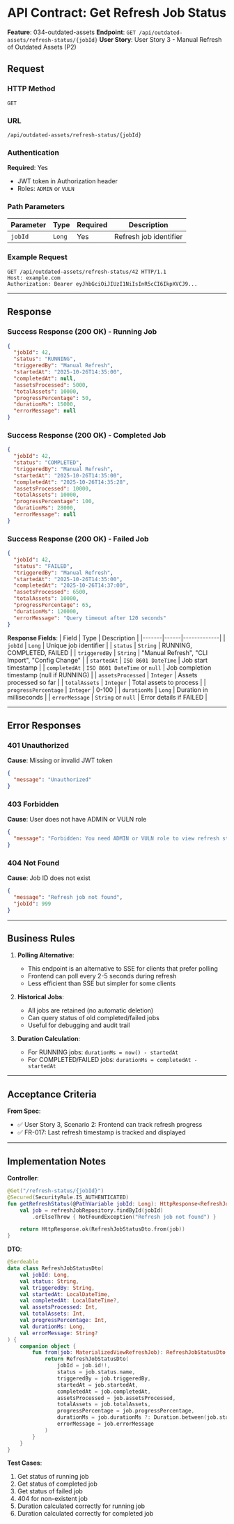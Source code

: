 # API Contract: Get Refresh Job Status

**Feature**: 034-outdated-assets
**Endpoint**: `GET /api/outdated-assets/refresh-status/{jobId}`
**User Story**: User Story 3 - Manual Refresh of Outdated Assets (P2)

## Request

### HTTP Method
`GET`

### URL
`/api/outdated-assets/refresh-status/{jobId}`

### Authentication
**Required**: Yes
- JWT token in Authorization header
- Roles: `ADMIN` or `VULN`

### Path Parameters

| Parameter | Type | Required | Description |
|-----------|------|----------|-------------|
| `jobId` | `Long` | Yes | Refresh job identifier |

### Example Request

```http
GET /api/outdated-assets/refresh-status/42 HTTP/1.1
Host: example.com
Authorization: Bearer eyJhbGciOiJIUzI1NiIsInR5cCI6IkpXVCJ9...
```

---

## Response

### Success Response (200 OK) - Running Job

```json
{
  "jobId": 42,
  "status": "RUNNING",
  "triggeredBy": "Manual Refresh",
  "startedAt": "2025-10-26T14:35:00",
  "completedAt": null,
  "assetsProcessed": 5000,
  "totalAssets": 10000,
  "progressPercentage": 50,
  "durationMs": 15000,
  "errorMessage": null
}
```

### Success Response (200 OK) - Completed Job

```json
{
  "jobId": 42,
  "status": "COMPLETED",
  "triggeredBy": "Manual Refresh",
  "startedAt": "2025-10-26T14:35:00",
  "completedAt": "2025-10-26T14:35:28",
  "assetsProcessed": 10000,
  "totalAssets": 10000,
  "progressPercentage": 100,
  "durationMs": 28000,
  "errorMessage": null
}
```

### Success Response (200 OK) - Failed Job

```json
{
  "jobId": 42,
  "status": "FAILED",
  "triggeredBy": "Manual Refresh",
  "startedAt": "2025-10-26T14:35:00",
  "completedAt": "2025-10-26T14:37:00",
  "assetsProcessed": 6500,
  "totalAssets": 10000,
  "progressPercentage": 65,
  "durationMs": 120000,
  "errorMessage": "Query timeout after 120 seconds"
}
```

**Response Fields**:
| Field | Type | Description |
|-------|------|-------------|
| `jobId` | `Long` | Unique job identifier |
| `status` | `String` | RUNNING, COMPLETED, FAILED |
| `triggeredBy` | `String` | "Manual Refresh", "CLI Import", "Config Change" |
| `startedAt` | `ISO 8601 DateTime` | Job start timestamp |
| `completedAt` | `ISO 8601 DateTime` or `null` | Job completion timestamp (null if RUNNING) |
| `assetsProcessed` | `Integer` | Assets processed so far |
| `totalAssets` | `Integer` | Total assets to process |
| `progressPercentage` | `Integer` | 0-100 |
| `durationMs` | `Long` | Duration in milliseconds |
| `errorMessage` | `String` or `null` | Error details if FAILED |

---

## Error Responses

### 401 Unauthorized

**Cause**: Missing or invalid JWT token

```json
{
  "message": "Unauthorized"
}
```

### 403 Forbidden

**Cause**: User does not have ADMIN or VULN role

```json
{
  "message": "Forbidden: You need ADMIN or VULN role to view refresh status"
}
```

### 404 Not Found

**Cause**: Job ID does not exist

```json
{
  "message": "Refresh job not found",
  "jobId": 999
}
```

---

## Business Rules

1. **Polling Alternative**:
   - This endpoint is an alternative to SSE for clients that prefer polling
   - Frontend can poll every 2-5 seconds during refresh
   - Less efficient than SSE but simpler for some clients

2. **Historical Jobs**:
   - All jobs are retained (no automatic deletion)
   - Can query status of old completed/failed jobs
   - Useful for debugging and audit trail

3. **Duration Calculation**:
   - For RUNNING jobs: `durationMs = now() - startedAt`
   - For COMPLETED/FAILED jobs: `durationMs = completedAt - startedAt`

---

## Acceptance Criteria

**From Spec**:
- ✅ User Story 3, Scenario 2: Frontend can track refresh progress
- ✅ FR-017: Last refresh timestamp is tracked and displayed

---

## Implementation Notes

**Controller**:
```kotlin
@Get("/refresh-status/{jobId}")
@Secured(SecurityRule.IS_AUTHENTICATED)
fun getRefreshStatus(@PathVariable jobId: Long): HttpResponse<RefreshJobStatusDto> {
    val job = refreshJobRepository.findById(jobId)
        .orElseThrow { NotFoundException("Refresh job not found") }

    return HttpResponse.ok(RefreshJobStatusDto.from(job))
}
```

**DTO**:
```kotlin
@Serdeable
data class RefreshJobStatusDto(
    val jobId: Long,
    val status: String,
    val triggeredBy: String,
    val startedAt: LocalDateTime,
    val completedAt: LocalDateTime?,
    val assetsProcessed: Int,
    val totalAssets: Int,
    val progressPercentage: Int,
    val durationMs: Long,
    val errorMessage: String?
) {
    companion object {
        fun from(job: MaterializedViewRefreshJob): RefreshJobStatusDto {
            return RefreshJobStatusDto(
                jobId = job.id!!,
                status = job.status.name,
                triggeredBy = job.triggeredBy,
                startedAt = job.startedAt,
                completedAt = job.completedAt,
                assetsProcessed = job.assetsProcessed,
                totalAssets = job.totalAssets,
                progressPercentage = job.progressPercentage,
                durationMs = job.durationMs ?: Duration.between(job.startedAt, LocalDateTime.now()).toMillis(),
                errorMessage = job.errorMessage
            )
        }
    }
}
```

**Test Cases**:
1. Get status of running job
2. Get status of completed job
3. Get status of failed job
4. 404 for non-existent job
5. Duration calculated correctly for running job
6. Duration calculated correctly for completed job
